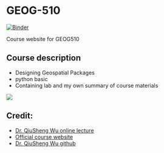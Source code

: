 # GEOG-510

[![Binder](https://mybinder.org/badge_logo.svg)](https://mybinder.org/v2/gh/zyang91/GEOG-510/HEAD)

Course website for GEOG510

## Course description
- Designing Geospatial Packages
- python basic
- Containing lab and my own summary of course materials


![](https://lh3.googleusercontent.com/ZNJRUFCDi2-ALmO32rTH8ZtF80-uMi-7egPJHt02KV9wliq7Lm9Nv0hMpg1DkZA7PpT6S2RrY6mr2-CYYMAgKfVhiYxUHx3QfaoOhlLKvQex1nl7pEkKjoHK8JEH-4zuQg=w1280)


## Credit:
- [Dr. QiuSheng Wu online lecture](https://www.youtube.com/playlist?list=PLAxJ4-o7ZoPehTznt8KCKqul-l0jZGeZW)
- [Official course website](https://sites.google.com/utk.edu/geog-510)
- [Dr. QiuSheng Wu github](https://github.com/giswqs)
